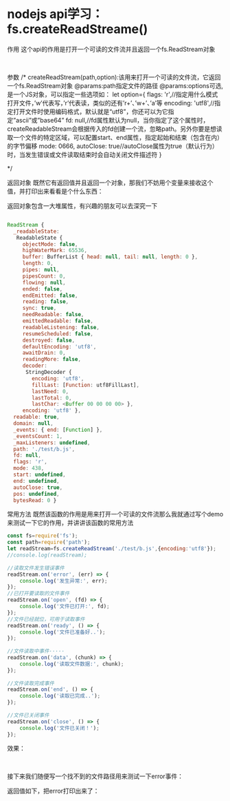 # nodejs api学习：fs.createReadStreame()


作用
这个api的作用是打开一个可读的文件流并且返回一个fs.ReadStream对象

 

参数
/*
createReadStream(path,option):该用来打开一个可读的文件流，它返回一个fs.ReadStream对象
@params:path指定文件的路径
@params:options可选,是一个JS对象，可以指定一些选项如：
let option={
              flags: 'r',//指定用什么模式打开文件，’w’代表写，’r’代表读，类似的还有’r+’、’w+’、’a’等
              encoding: 'utf8',//指定打开文件时使用编码格式，默认就是“utf8”，你还可以为它指定”ascii”或”base64”
              fd: null,//fd属性默认为null，当你指定了这个属性时，createReadableStream会根据传入的fd创建一个流，忽略path。另外你要是想读取一个文件的特定区域，可以配置start、end属性，指定起始和结束（包含在内）的字节偏移
              mode: 0666,
              autoClose: true//autoClose属性为true（默认行为）时，当发生错误或文件读取结束时会自动关闭文件描述符
          }

*/

返回对象
既然它有返回值并且返回一个对象，那我们不妨用个变量来接收这个值，并打印出来看看是个什么东西：



返回对象包含一大堆属性，有兴趣的朋友可以去深究一下

~~~js

ReadStream {
  _readableState:
   ReadableState {
     objectMode: false,
     highWaterMark: 65536,
     buffer: BufferList { head: null, tail: null, length: 0 },
     length: 0,
     pipes: null,
     pipesCount: 0,
     flowing: null,
     ended: false,
     endEmitted: false,
     reading: false,
     sync: true,
     needReadable: false,
     emittedReadable: false,
     readableListening: false,
     resumeScheduled: false,
     destroyed: false,
     defaultEncoding: 'utf8',
     awaitDrain: 0,
     readingMore: false,
     decoder:
      StringDecoder {
        encoding: 'utf8',
        fillLast: [Function: utf8FillLast],
        lastNeed: 0,
        lastTotal: 0,
        lastChar: <Buffer 00 00 00 00> },
     encoding: 'utf8' },
  readable: true,
  domain: null,
  _events: { end: [Function] },
  _eventsCount: 1,
  _maxListeners: undefined,
  path: './test/b.js',
  fd: null,
  flags: 'r',
  mode: 438,
  start: undefined,
  end: undefined,
  autoClose: true,
  pos: undefined,
  bytesRead: 0 }

~~~

常用方法
既然该函数的作用是用来打开一个可读的文件流那么我就通过写个demo来测试一下它的作用，并讲讲该函数的常用方法

~~~js
const fs=require('fs');
const path=require('path');
let readStream=fs.createReadStream('./test/b.js',{encoding:'utf8'});
//console.log(readStream);
 
//读取文件发生错误事件
readStream.on('error', (err) => {
    console.log('发生异常:', err);
});
//已打开要读取的文件事件
readStream.on('open', (fd) => {
    console.log('文件已打开:', fd);
});
//文件已经就位，可用于读取事件
readStream.on('ready', () => {
    console.log('文件已准备好..');
});
 
//文件读取中事件·····
readStream.on('data', (chunk) => {
    console.log('读取文件数据:', chunk);
});
 
//文件读取完成事件
readStream.on('end', () => {
    console.log('读取已完成..');
});
 
//文件已关闭事件
readStream.on('close', () => {
    console.log('文件已关闭！');
});
~~~

效果：



 

接下来我们随便写一个找不到的文件路径用来测试一下error事件：

返回值如下，把error打印出来了：
